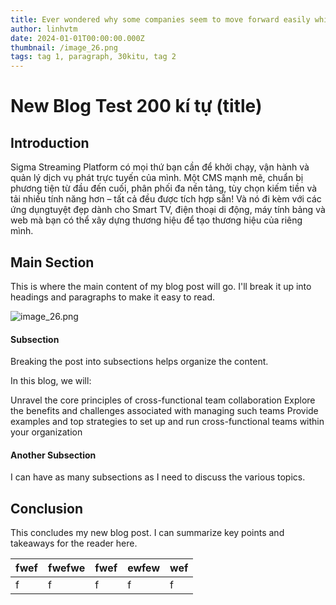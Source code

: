 ```yaml
---
title: Ever wondered why some companies seem to move forward easily while others struggle to keep up? Chances are that the leading companies have figured out how to implement cross-functional teamwork alooo.
author: linhvtm
date: 2024-01-01T00:00:00.000Z
thumbnail: /image_26.png
tags: tag 1, paragraph, 30kitu, tag 2
---
```


# New Blog Test 200 kí tự (title)

## Introduction

Sigma Streaming Platform có mọi thứ bạn cần để khởi chạy, vận hành và quản lý dịch vụ phát trực tuyến của mình. Một CMS mạnh mẽ, chuẩn bị phương tiện từ đầu đến cuối, phân phối đa nền tảng, tùy chọn kiếm tiền và tải nhiều tính năng hơn – tất cả đều được tích hợp sẵn! Và nó đi kèm với các ứng dụngtuyệt đẹp dành cho Smart TV, điện thoại di động, máy tính bảng và web mà bạn có thể xây dựng thương hiệu để tạo thương hiệu của riêng mình.

## Main Section

This is where the main content of my blog post will go. I'll break it up into headings and paragraphs to make it easy to read.

![image\_26.png](/image_26.png)

#### Subsection

Breaking the post into subsections helps organize the content.

In this blog, we will:

Unravel the core principles of cross-functional team collaboration
Explore the benefits and challenges associated with managing such teams
Provide examples and top strategies to set up and run cross-functional teams within your organization

#### Another Subsection

I can have as many subsections as I need to discuss the various topics.

## Conclusion

This concludes my new blog post. I can summarize key points and takeaways for the reader here.

| fwef | fwefwe | fwef | ewfew | wef |
|------|--------|------|-------|-----|
| f    | f      | f    | f     | f   |

